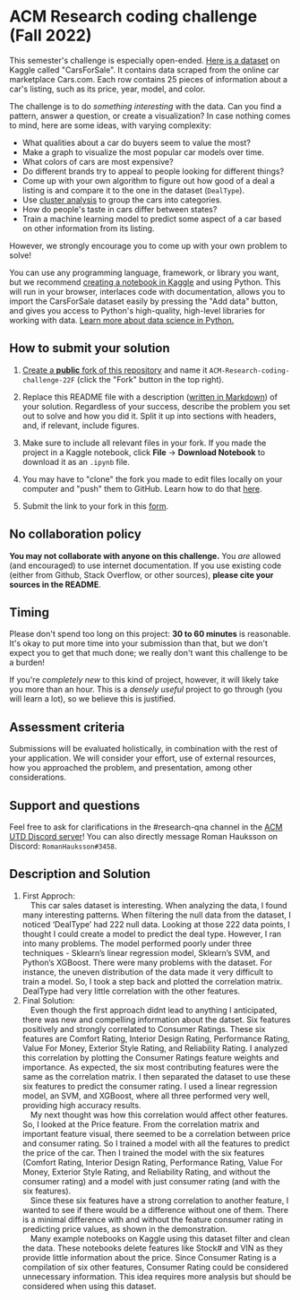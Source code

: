 # ACM Research coding challenge (Fall 2022)

This semester's challenge is especially open-ended. [Here is a dataset](https://www.kaggle.com/datasets/chancev/carsforsale) on Kaggle called "CarsForSale". It contains data scraped from the online car marketplace Cars.com. Each row contains 25 pieces of information about a car's listing, such as its price, year, model, and color.

The challenge is to do *something interesting* with the data. Can you find a pattern, answer a question, or create a visualization? In case nothing comes to mind, here are some ideas, with varying complexity:

- What qualities about a car do buyers seem to value the most?
- Make a graph to visualize the most popular car models over time.
- What colors of cars are most expensive?
- Do different brands try to appeal to people looking for different things?
- Come up with your own algorithm to figure out how good of a deal a listing is and compare it to the one in the dataset (`DealType`).
- Use [cluster analysis](https://en.wikipedia.org/wiki/Cluster_analysis) to group the cars into categories.
- How do people's taste in cars differ between states?
- Train a machine learning model to predict some aspect of a car based on other information from its listing.

However, we strongly encourage you to come up with your own problem to solve!

You can use any programming language, framework, or library you want, but we recommend [creating a notebook in Kaggle](https://www.kaggle.com/docs/notebooks) and using Python. This will run in your browser, interlaces code with documentation, allows you to import the CarsForSale dataset easily by pressing the "Add data" button, and gives you access to Python's high-quality, high-level libraries for working with data. [Learn more about data science in Python.](https://www.w3schools.com/datascience/ds_python.asp)

## How to submit your solution

1. [Create a  **public**  fork of this repository](https://docs.github.com/en/get-started/quickstart/fork-a-repo) and name it  `ACM-Research-coding-challenge-22F` (click the "Fork" button in the top right).

2. Replace this README file with a description ([written in Markdown](https://docs.github.com/en/get-started/writing-on-github/getting-started-with-writing-and-formatting-on-github/about-writing-and-formatting-on-github)) of your solution. Regardless of your success, describe the problem you set out to solve and how you did it. Split it up into sections with headers, and, if relevant, include figures.

3. Make sure to include all relevant files in your fork. If you made the project in a Kaggle notebook, click **File** → **Download Notebook** to download it as an `.ipynb` file.

4. You may have to "clone" the fork you made to edit files locally on your computer and "push" them to GitHub. Learn how to do that [here](https://docs.github.com/en/repositories/creating-and-managing-repositories/cloning-a-repository).

4. Submit the link to your fork in this [form](http://apply.acmutd.co/research-coding-challenge).

## No collaboration policy

**You may not collaborate with anyone on this challenge.** You _are_ allowed (and encouraged) to use internet documentation. If you use existing code (either from Github, Stack Overflow, or other sources), **please cite your sources in the README**.

## Timing

Please don't spend too long on this project: **30 to 60 minutes** is reasonable. It's okay to put more time into your submission than that, but we don't expect you to get that much done; we really don't want this challenge to be a burden!

If you're *completely new* to this kind of project, however, it will likely take you more than an hour. This is a *densely useful* project to go through (you will learn a lot), so we believe this is justified.

## Assessment criteria

Submissions will be evaluated holistically, in combination with the rest of your application. We will consider your effort, use of external resources, how you approached the problem, and presentation, among other considerations.

## Support and questions

Feel free to ask for clarifications in the #research-qna channel in the [ACM UTD Discord server](https://discord.gg/nJxRdKdG4d)! You can also directly message Roman Hauksson on Discord: `RomanHauksson#3458`.

## Description and Solution

1. First Approch:<br>
&emsp;This car sales dataset is interesting. When analyzing the data, I found many interesting patterns. When filtering the null data from the dataset, I noticed ‘DealType’ had 222 null data. Looking at those 222 data points, I thought I could create a model to predict the deal type. However, I ran into many problems. The model performed poorly under three techniques - Sklearn’s linear regression model, Sklearn’s SVM, and Python’s XGBoost. There were many problems with the dataset. For instance, the uneven distribution of the data made it very difficult to train a model. So, I took a step back and plotted the correlation matrix. DealType had very little correlation with the other features. 
2. Final Solution:<br>
&emsp;Even though the first approach didnt lead to anything I anticipated, there was new and compelling information about the datset. Six features positively and strongly correlated to Consumer Ratings. These six features are Comfort Rating, Interior Design Rating, Performance Rating, Value For Money, Exterior Style Rating, and Reliability Rating. I analyzed this correlation by plotting the Consumer Ratings feature weights and importance. As expected, the six most contributing features were the same as the correlation matrix. I then separated the dataset to use these six features to predict the consumer rating. I used a linear regression model, an SVM, and XGBoost, where all three performed very well, providing high accuracy results.<br>
&emsp;My next thought was how this correlation would affect other features. So, I looked at the Price feature. From the correlation matrix and important feature visual, there seemed to be a correlation between price and consumer rating. So I trained a model with all the features to predict the price of the car. Then I trained the model with the six features (Comfort Rating, Interior Design Rating, Performance Rating, Value For Money, Exterior Style Rating, and Reliability Rating, and without the consumer rating) and a model with just consumer rating (and with the six features). <br>
&emsp;Since these six features have a strong correlation to another feature, I wanted to see if there would be a difference without one of them. There is a minimal difference with and without the feature consumer rating in predicting price values, as shown in the demonstration. <br>
&emsp;Many example notebooks on Kaggle using this dataset filter and clean the data. These notebooks delete features like Stock# and VIN as they provide little information about the price. Since Consumer Rating is a compilation of six other features, Consumer Rating could be considered unnecessary information. This idea requires more analysis but should be considered when using this dataset.<br>
